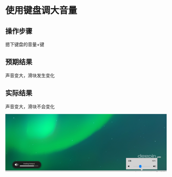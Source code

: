 # 使用键盘调大音量

## 操作步骤

摁下键盘的音量+键

## 预期结果

声音变大，滑块发生变化

## 实际结果

声音变大，滑块不会变化

![使用键盘调大音量.png](../img/使用键盘调大音量.png)

